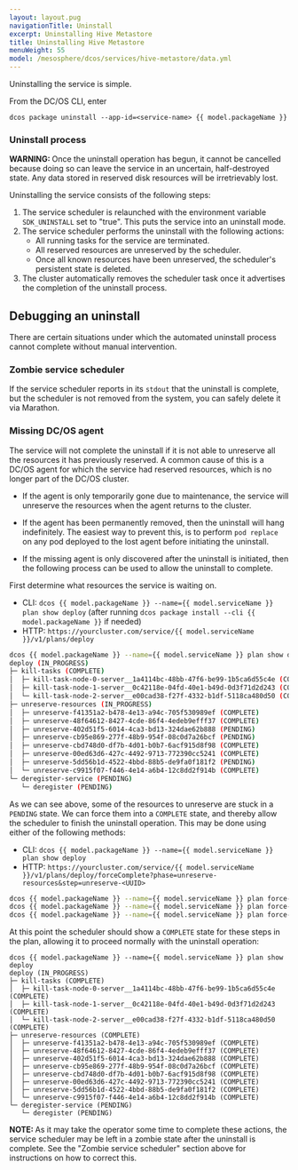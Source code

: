 ```yaml
---
layout: layout.pug
navigationTitle: Uninstall
excerpt: Uninstalling Hive Metastore
title: Uninstalling Hive Metastore
menuWeight: 55
model: /mesosphere/dcos/services/hive-metastore/data.yml
---
```


Uninstalling the service is simple.

From the DC/OS CLI, enter 

```shell
dcos package uninstall --app-id=<service-name> {{ model.packageName }}
```

### Uninstall process

<p class="message--warning"><strong>WARNING: </strong>Once the uninstall operation has begun, it cannot be cancelled because doing so can leave the service in an uncertain, half-destroyed state. Any data stored in reserved disk resources will be irretrievably lost.</p>

Uninstalling the service consists of the following steps:

1. The service scheduler is relaunched with the environment variable `SDK_UNINSTALL` set to "true". This puts the service into an uninstall mode.
1. The service scheduler performs the uninstall with the following actions:
    - All running tasks for the service are terminated.
    - All reserved resources are unreserved by the scheduler.
    - Once all known resources have been unreserved, the scheduler's persistent state is deleted.
1. The cluster automatically removes the scheduler task once it advertises the completion of the uninstall process.

## Debugging an uninstall

There are certain situations under which the automated uninstall process cannot complete without manual intervention.

### <a name="zombie-service-scheduler"></a>Zombie service scheduler

If the service scheduler reports in its `stdout` that the uninstall is complete, but the scheduler is not removed from the system, you can safely delete it via Marathon.

### Missing DC/OS agent

The service will not complete the uninstall if it is not able to unreserve all the resources it has previously reserved. A common cause of this is a DC/OS agent for which the service had reserved resources, which is no longer part of the DC/OS cluster.

- If the agent is only temporarily gone due to maintenance, the service will unreserve the resources when the agent returns to the cluster.

- If the agent has been permanently removed, then the uninstall will hang indefinitely. The easiest way to prevent this, is to perform `pod replace` on any pod deployed to the lost agent before initiating the uninstall.

- If the missing agent is only discovered after the uninstall is initiated, then the following process can be used to allow the uninstall to complete.

First determine what resources the service is waiting on.

- CLI: `dcos {{ model.packageName }} --name={{ model.serviceName }} plan show deploy` (after running `dcos package install --cli {{ model.packageName }}` if needed)
- HTTP: `https://yourcluster.com/service/{{ model.serviceName }}/v1/plans/deploy`

```bash
dcos {{ model.packageName }} --name={{ model.serviceName }} plan show deploy
deploy (IN_PROGRESS)
├─ kill-tasks (COMPLETE)
│  ├─ kill-task-node-0-server__1a4114bc-48bb-47f6-be99-1b5ca6d55c4e (COMPLETE)
│  ├─ kill-task-node-1-server__0c42118e-04fd-40e1-b49d-0d3f71d2d243 (COMPLETE)
│  └─ kill-task-node-2-server__e00cad38-f27f-4332-b1df-5118ca480d50 (COMPLETE)
├─ unreserve-resources (IN_PROGRESS)
│  ├─ unreserve-f41351a2-b478-4e13-a94c-705f530989ef (COMPLETE)
│  ├─ unreserve-48f64612-8427-4cde-86f4-4edeb9efff37 (COMPLETE)
│  ├─ unreserve-402d51f5-6014-4ca3-bd13-324dae62b888 (PENDING)
│  ├─ unreserve-cb95e869-277f-48b9-954f-08c0d7a26bcf (PENDING)
│  ├─ unreserve-cbd748d0-df7b-4d01-b0b7-6acf915d8f98 (COMPLETE)
│  ├─ unreserve-00ed63d6-427c-4492-9713-772390cc5241 (COMPLETE)
│  ├─ unreserve-5dd56b1d-4522-4bbd-88b5-de9fa0f181f2 (PENDING)
│  └─ unreserve-c9915f07-f446-4e14-a6b4-12c8dd2f914b (COMPLETE)
└─ deregister-service (PENDING)
   └─ deregister (PENDING)
```

As we can see above, some of the resources to unreserve are stuck in a `PENDING` state. We can force them into a `COMPLETE` state, and thereby allow the scheduler to finish the uninstall operation. This may be done using either of the following methods:
- CLI: `dcos {{ model.packageName }} --name={{ model.serviceName }} plan show deploy`
- HTTP: `https://yourcluster.com/service/{{ model.serviceName }}/v1/plans/deploy/forceComplete?phase=unreserve-resources&step=unreserve-<UUID>`

```bash
dcos {{ model.packageName }} --name={{ model.serviceName }} plan force-complete deploy unreserve-resources unreserve-402d51f5-6014-4ca3-bd13-324dae62b888
dcos {{ model.packageName }} --name={{ model.serviceName }} plan force-complete deploy unreserve-resources unreserve-cb95e869-277f-48b9-954f-08c0d7a26bcf
dcos {{ model.packageName }} --name={{ model.serviceName }} plan force-complete deploy unreserve-resources unreserve-5dd56b1d-4522-4bbd-88b5-de9fa0f181f2
```

At this point the scheduler should show a `COMPLETE` state for these steps in the plan, allowing it to proceed normally with the uninstall operation:

```shell
dcos {{ model.packageName }} --name={{ model.serviceName }} plan show deploy
deploy (IN_PROGRESS)
├─ kill-tasks (COMPLETE)
│  ├─ kill-task-node-0-server__1a4114bc-48bb-47f6-be99-1b5ca6d55c4e (COMPLETE)
│  ├─ kill-task-node-1-server__0c42118e-04fd-40e1-b49d-0d3f71d2d243 (COMPLETE)
│  └─ kill-task-node-2-server__e00cad38-f27f-4332-b1df-5118ca480d50 (COMPLETE)
├─ unreserve-resources (COMPLETE)
│  ├─ unreserve-f41351a2-b478-4e13-a94c-705f530989ef (COMPLETE)
│  ├─ unreserve-48f64612-8427-4cde-86f4-4edeb9efff37 (COMPLETE)
│  ├─ unreserve-402d51f5-6014-4ca3-bd13-324dae62b888 (COMPLETE)
│  ├─ unreserve-cb95e869-277f-48b9-954f-08c0d7a26bcf (COMPLETE)
│  ├─ unreserve-cbd748d0-df7b-4d01-b0b7-6acf915d8f98 (COMPLETE)
│  ├─ unreserve-00ed63d6-427c-4492-9713-772390cc5241 (COMPLETE)
│  ├─ unreserve-5dd56b1d-4522-4bbd-88b5-de9fa0f181f2 (COMPLETE)
│  └─ unreserve-c9915f07-f446-4e14-a6b4-12c8dd2f914b (COMPLETE)
└─ deregister-service (PENDING)
   └─ deregister (PENDING)
```

<p class="message--note"><strong>NOTE: </strong>As it may take the operator some time to complete these actions, the service scheduler may be left in a zombie state after the uninstall is complete.
See the "Zombie service scheduler" section above for instructions on how to correct this.</p>
